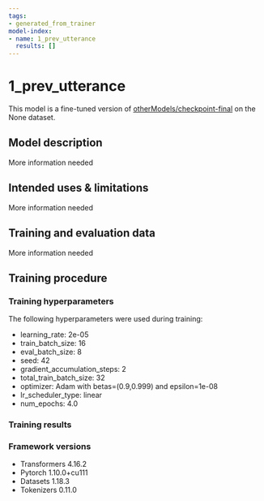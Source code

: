 ```yaml
---
tags:
- generated_from_trainer
model-index:
- name: 1_prev_utterance
  results: []
---
```


<!-- This model card has been generated automatically according to the information the Trainer had access to. You
should probably proofread and complete it, then remove this comment. -->

# 1_prev_utterance

This model is a fine-tuned version of [otherModels/checkpoint-final](https://huggingface.co/otherModels/checkpoint-final) on the None dataset.

## Model description

More information needed

## Intended uses & limitations

More information needed

## Training and evaluation data

More information needed

## Training procedure

### Training hyperparameters

The following hyperparameters were used during training:
- learning_rate: 2e-05
- train_batch_size: 16
- eval_batch_size: 8
- seed: 42
- gradient_accumulation_steps: 2
- total_train_batch_size: 32
- optimizer: Adam with betas=(0.9,0.999) and epsilon=1e-08
- lr_scheduler_type: linear
- num_epochs: 4.0

### Training results



### Framework versions

- Transformers 4.16.2
- Pytorch 1.10.0+cu111
- Datasets 1.18.3
- Tokenizers 0.11.0
